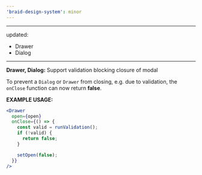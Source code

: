 ```yaml
---
'braid-design-system': minor
---
```


---
updated:
  - Drawer
  - Dialog
---

**Drawer, Dialog:** Support validation blocking closure of modal

To prevent a `Dialog` or `Drawer` from closing, e.g. due to validation, the `onClose` function can now return **false**.

**EXAMPLE USAGE:**
```jsx
<Drawer
  open={open}
  onClose={() => {
    const valid = runValidation();
    if (!valid) {
      return false;
    }

    setOpen(false);
  }}
/>
```
